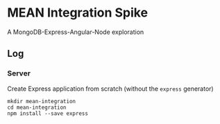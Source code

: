 # MEAN Integration Spike

A MongoDB-Express-Angular-Node exploration

## Log

### Server

Create Express application from scratch (without the `express` generator)

```
mkdir mean-integration
cd mean-integration
npm install --save express
```
